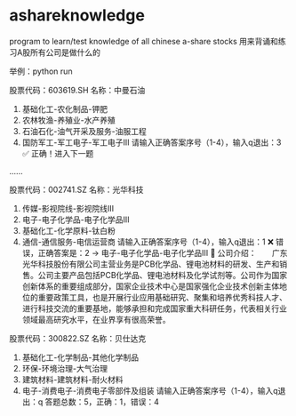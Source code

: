 # ashareknowledge
program to learn/test knowledge of all chinese a-share stocks
用来背诵和练习A股所有公司是做什么的

举例：python run

股票代码：603619.SH  名称：中曼石油
1. 基础化工-农化制品-钾肥
2. 农林牧渔-养殖业-水产养殖
3. 石油石化-油气开采及服务-油服工程
4. 国防军工-军工电子-军工电子Ⅲ
请输入正确答案序号（1-4），输入q退出：3
✅ 正确！进入下一题

......

股票代码：002741.SZ  名称：光华科技
1. 传媒-影视院线-影视院线Ⅲ
2. 电子-电子化学品-电子化学品Ⅲ
3. 基础化工-化学原料-钛白粉
4. 通信-通信服务-电信运营商
请输入正确答案序号（1-4），输入q退出：1
❌ 错误，正确答案是：2 -> 电子-电子化学品-电子化学品Ⅲ
📌 公司介绍：　　广东光华科技股份有限公司主营业务是PCB化学品、锂电池材料的研发、生产和销售。公司主要产品包括PCB化学品、锂电池材料及化学试剂等。公司作为国家创新体系的重要组成部分，国家企业技术中心是国家强化企业技术创新主体地位的重要政策工具，也是开展行业应用基础研究、聚集和培养优秀科技人才、进行科技交流的重要基地，能够承担和完成国家重大科研任务，代表相关行业领域最高研究水平，在业界享有很高荣誉。


股票代码：300822.SZ  名称：贝仕达克
1. 基础化工-化学制品-其他化学制品
2. 环保-环境治理-大气治理
3. 建筑材料-建筑材料-耐火材料
4. 电子-消费电子-消费电子零部件及组装
请输入正确答案序号（1-4），输入q退出：q
答题总数：5，正确：1，错误：4
